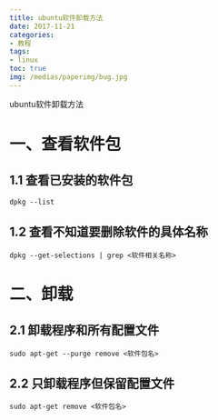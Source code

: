 ```yaml
---
title: ubuntu软件卸载方法
date: 2017-11-21
categories:
- 教程
tags:
- linux
toc: true
img: /medias/paperimg/bug.jpg
---
```


ubuntu软件卸载方法<!-- more -->
# 一、查看软件包
## 1.1 查看已安装的软件包
 ```
dpkg --list
```
## 1.2 查看不知道要删除软件的具体名称
```
dpkg --get-selections | grep <软件相关名称>
```

# 二、卸载

## 2.1 卸载程序和所有配置文件
```
sudo apt-get --purge remove <软件包名>
```
## 2.2 只卸载程序但保留配置文件
```
sudo apt-get remove <软件包名>
```